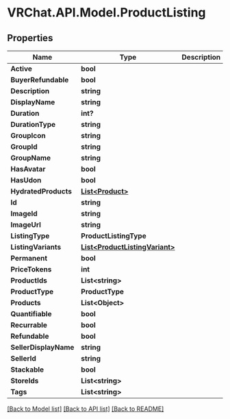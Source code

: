 # VRChat.API.Model.ProductListing

## Properties

Name | Type | Description | Notes
------------ | ------------- | ------------- | -------------
**Active** | **bool** |  | 
**BuyerRefundable** | **bool** |  | 
**Description** | **string** |  | 
**DisplayName** | **string** |  | 
**Duration** | **int?** |  | [optional] 
**DurationType** | **string** |  | [optional] 
**GroupIcon** | **string** |  | [optional] 
**GroupId** | **string** |  | [optional] 
**GroupName** | **string** |  | [optional] 
**HasAvatar** | **bool** |  | 
**HasUdon** | **bool** |  | 
**HydratedProducts** | [**List&lt;Product&gt;**](Product.md) |  | [optional] 
**Id** | **string** |  | 
**ImageId** | **string** |  | [optional] 
**ImageUrl** | **string** |  | [optional] 
**ListingType** | **ProductListingType** |  | 
**ListingVariants** | [**List&lt;ProductListingVariant&gt;**](ProductListingVariant.md) |  | [optional] 
**Permanent** | **bool** |  | [optional] 
**PriceTokens** | **int** |  | 
**ProductIds** | **List&lt;string&gt;** |  | 
**ProductType** | **ProductType** |  | 
**Products** | **List&lt;Object&gt;** |  | 
**Quantifiable** | **bool** |  | [optional] 
**Recurrable** | **bool** |  | 
**Refundable** | **bool** |  | 
**SellerDisplayName** | **string** |  | 
**SellerId** | **string** |  | 
**Stackable** | **bool** |  | 
**StoreIds** | **List&lt;string&gt;** |  | 
**Tags** | **List&lt;string&gt;** |  | [optional] 

[[Back to Model list]](../README.md#documentation-for-models) [[Back to API list]](../README.md#documentation-for-api-endpoints) [[Back to README]](../README.md)


